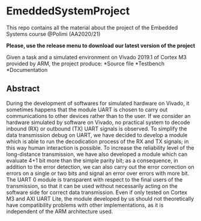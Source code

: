 # EmeddedSystemProject
This repo contains all the material about the project of the Embedded Systems course @Polimi (AA2020/21)

**Please, use the release menu to download our latest version of the project**

Given a task and a simulated environment on Vivado 2019.1 of Cortex M3 provided by ARM, the project produce:
*Source file 
*Testbench
*Documentation

## Abstract
During the development of softwares for simulated hardware on Vivado, it sometimes happens that the module UART is chosen to carry out communications to other devices rather than to the user. If we consider an hardware simulated by software on Vivado, no practical system to decode inbound (RX) or outbound (TX) UART signals is observed. To simplify the data transmission debug on UART, we have decided to develop a module which is able to run the decodication process of the RX and TX signals; in this way human interaction is possible. To increase the reliability level of the long-distance transmission, we have also developed a module which can evaluate 4+1 bit more than the simple parity bit; as a consequence, in addition to the error detection, we can also carry out the error correction on errors on a single or two bits and signal an error over errors with more bit. The UART 0 module is transparent with respect to the final users of the transmission, so that it can be used without necessarily acting on the software side for correct data transmission. Even if only tested on Cortex M3 and AXI UART Lite, the module developed by us should not theoretically have compatibility problems with other implementations, as it is independent of the ARM architecture used.
